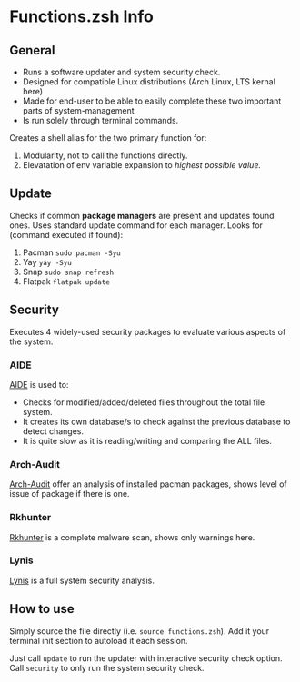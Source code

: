 # Functions.zsh Info
## General
* Runs a software updater and system security check.
* Designed for compatible Linux distributions (Arch Linux, LTS kernal here)
* Made for end-user to be able to easily complete these two important parts of system-management
* Is run solely through terminal commands.

Creates a shell alias for the two primary function for:
1. Modularity, not to call the functions directly.
2. Elevatation of env variable expansion to *highest possible value.*

## Update
Checks if common **package managers** are present and updates found ones.
Uses standard update command for each manager.
Looks for (command executed if found):
1. Pacman `sudo pacman -Syu`
2. Yay `yay -Syu`
3. Snap `sudo snap refresh`
4. Flatpak `flatpak update`

## Security
Executes 4 widely-used security packages to evaluate various aspects of the system.
### AIDE
[AIDE](https://aide.github.io/) 
is used to:
* Checks for modified/added/deleted files throughout the total file system.
* It creates its own database/s to check against the previous database to detect changes.
* It is quite slow as it is reading/writing and comparing the ALL files.
### Arch-Audit
[Arch-Audit](https://github.com/ilpianista/arch-audit)
offer an analysis of installed pacman packages, shows level of issue of package if there is one.
### Rkhunter
[Rkhunter](http://rkhunter.sourceforge.net/)
is a complete malware scan, shows only warnings here.
### Lynis
[Lynis](https://github.com/CISOfy/Lynis)
is a full system security analysis.

## How to use
Simply source the file directly (i.e. `source functions.zsh`).
Add it your terminal init section to autoload it each session.

Just call `update` to run the updater with interactive security check option.
Call `security` to only run the system security check.
